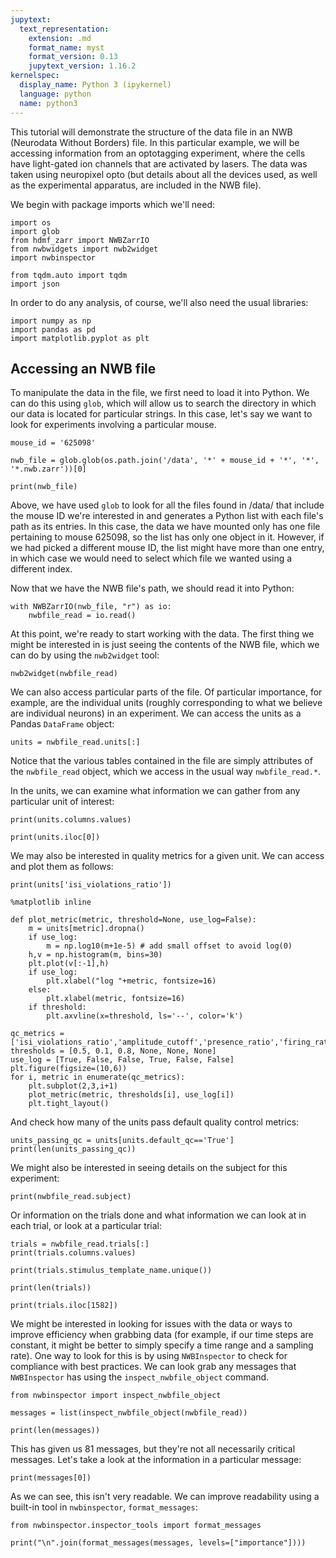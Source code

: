 ```yaml
---
jupytext:
  text_representation:
    extension: .md
    format_name: myst
    format_version: 0.13
    jupytext_version: 1.16.2
kernelspec:
  display_name: Python 3 (ipykernel)
  language: python
  name: python3
---
```


This tutorial will demonstrate the structure of the data file in an NWB (Neurodata Without Borders) file. In this particular example, we will be accessing information from an optotagging experiment, where the cells have light-gated ion channels that are activated by lasers. The data was taken using neuropixel opto (but details about all the devices used, as well as the experimental apparatus, are included in the NWB file).

We begin with package imports which we'll need:

```{code-cell} ipython3
import os
import glob
from hdmf_zarr import NWBZarrIO
from nwbwidgets import nwb2widget
import nwbinspector

from tqdm.auto import tqdm
import json
```

In order to do any analysis, of course, we'll also need the usual libraries:

```{code-cell} ipython3
import numpy as np
import pandas as pd
import matplotlib.pyplot as plt
```

## Accessing an NWB file

To manipulate the data in the file, we first need to load it into Python. We can do this using ```glob```, which will allow us to search the directory in which our data is located for particular strings. In this case, let's say we want to look for experiments involving a particular mouse.

```{code-cell} ipython3
mouse_id = '625098'

nwb_file = glob.glob(os.path.join('/data', '*' + mouse_id + '*', '*', '*.nwb.zarr'))[0]

print(nwb_file)
```

Above, we have used ```glob``` to look for all the files found in /data/ that include the mouse ID we're interested in and generates a Python list with each file's path as its entries. In this case, the data we have mounted only has one file pertaining to mouse 625098, so the list has only one object in it. However, if we had picked a different mouse ID, the list might have more than one entry, in which case we would need to select which file we wanted using a different index.

Now that we have the NWB file's path, we should read it into Python:

```{code-cell} ipython3
with NWBZarrIO(nwb_file, "r") as io:
    nwbfile_read = io.read()
```

At this point, we're ready to start working with the data. The first thing we might be interested in is just seeing the contents of the NWB file, which we can do by using the ```nwb2widget``` tool:

```{code-cell} ipython3
nwb2widget(nwbfile_read)
```

We can also access particular parts of the file. Of particular importance, for example, are the individual units (roughly corresponding to what we believe are individual neurons) in an experiment. We can access the units as a Pandas ```DataFrame``` object:

```{code-cell} ipython3
units = nwbfile_read.units[:]
```

Notice that the various tables contained in the file are simply attributes of the ```nwbfile_read``` object, which we access in the usual way ```nwbfile_read.*```.

In the units, we can examine what information we can gather from any particular unit of interest:

```{code-cell} ipython3
print(units.columns.values)
```

```{code-cell} ipython3
print(units.iloc[0])
```

We may also be interested in quality metrics for a given unit. We can access and plot them as follows:

```{code-cell} ipython3
print(units['isi_violations_ratio'])
```

```{code-cell} ipython3
%matplotlib inline

def plot_metric(metric, threshold=None, use_log=False):  
    m = units[metric].dropna()
    if use_log:
        m = np.log10(m+1e-5) # add small offset to avoid log(0)
    h,v = np.histogram(m, bins=30)
    plt.plot(v[:-1],h)
    if use_log:
        plt.xlabel("log "+metric, fontsize=16)
    else:
        plt.xlabel(metric, fontsize=16)
    if threshold:
        plt.axvline(x=threshold, ls='--', color='k')
        
qc_metrics = ['isi_violations_ratio','amplitude_cutoff','presence_ratio','firing_rate','amplitude','snr']
thresholds = [0.5, 0.1, 0.8, None, None, None]
use_log = [True, False, False, True, False, False]
plt.figure(figsize=(10,6))
for i, metric in enumerate(qc_metrics):
    plt.subplot(2,3,i+1)
    plot_metric(metric, thresholds[i], use_log[i])
    plt.tight_layout()
```

And check how many of the units pass default quality control metrics:

```{code-cell} ipython3
units_passing_qc = units[units.default_qc=='True']
print(len(units_passing_qc))
```

We might also be interested in seeing details on the subject for this experiment:

```{code-cell} ipython3
print(nwbfile_read.subject)
```

Or information on the trials done and what information we can look at in each trial, or look at a particular trial:

```{code-cell} ipython3
trials = nwbfile_read.trials[:]
print(trials.columns.values)
```

```{code-cell} ipython3
print(trials.stimulus_template_name.unique())
```

```{code-cell} ipython3
print(len(trials))
```

```{code-cell} ipython3
print(trials.iloc[1582])
```

We might be interested in looking for issues with the data or ways to improve efficiency when grabbing data (for example, if our time steps are constant, it might be better to simply specify a time range and a sampling rate). One way to look for this is by using ```NWBInspector``` to check for compliance with best practices. We can look grab any messages that ```NWBInspector``` has using the ```inspect_nwbfile_object``` command. 

```{code-cell} ipython3
from nwbinspector import inspect_nwbfile_object

messages = list(inspect_nwbfile_object(nwbfile_read))
```

```{code-cell} ipython3
print(len(messages))
```

This has given us 81 messages, but they're not all necessarily critical messages. Let's take a look at the information in a particular message:

```{code-cell} ipython3
print(messages[0])
```

As we can see, this isn't very readable. We can improve readability using a built-in tool in ```nwbinspector```, ```format_messages```:

```{code-cell} ipython3
from nwbinspector.inspector_tools import format_messages

print("\n".join(format_messages(messages, levels=["importance"])))
```

```{code-cell} ipython3

```
